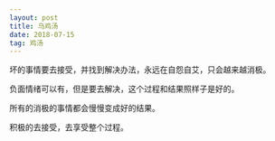 ```yaml
---
layout: post
title: 乌鸡汤
date: 2018-07-15
tag: 鸡汤
---
```


坏的事情要去接受，并找到解决办法，永远在自怨自艾，只会越来越消极。

负面情绪可以有，但是要去解决，这个过程和结果照样子是好的。

所有的消极的事情都会慢慢变成好的结果。

积极的去接受，去享受整个过程。

